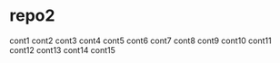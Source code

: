 # repo2

cont1
cont2
cont3
cont4
cont5
cont6
cont7
cont8
cont9
cont10
cont11
cont12
cont13
cont14
cont15
